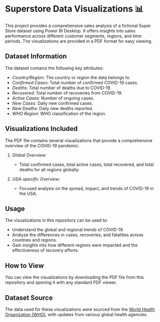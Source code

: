 # Superstore Data Visualizations 📊

This project provides a comprehensive sales analysis of a fictional Super Store dataset using Power BI Desktop. It offers insights into sales performance across different customer segments, regions, and time periods. The visualizations are provided in a PDF format for easy viewing.

## Dataset Information
The dataset contains the following key attributes:
- *Country/Region*: The country or region the data belongs to.
- *Confirmed Cases*: Total number of confirmed COVID-19 cases.
- *Deaths*: Total number of deaths due to COVID-19.
- *Recovered*: Total number of recoveries from COVID-19.
- *Active Cases*: Number of ongoing cases.
- *New Cases*: Daily new confirmed cases.
- *New Deaths*: Daily new deaths reported.
- *WHO Region*: WHO classification of the region.

## Visualizations Included
The PDF file contains several visualizations that provide a comprehensive overview of the COVID-19 pandemic:

1. *Global Overview:*
   - Total confirmed cases, total active cases, total recovered, and total deaths for all regions globally.
   
2. *USA-specific Overview:*
   - Focused analysis on the spread, impact, and trends of COVID-19 in the USA.
   
## Usage
The visualizations in this repository can be used to:
- Understand the global and regional trends of COVID-19.
- Analyze the differences in cases, recoveries, and fatalities across countries and regions.
- Gain insights into how different regions were impacted and the effectiveness of recovery efforts.

## How to View
You can view the visualizations by downloading the PDF file from this repository and opening it with any standard PDF viewer.

## Dataset Source
The data used for these visualizations were sourced from the [World Health Organization (WHO)](https://www.who.int/), with updates from various global health agencies.
